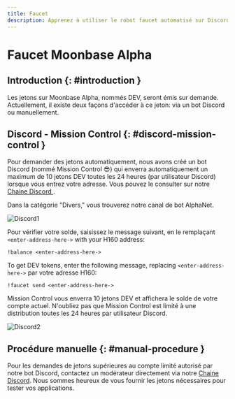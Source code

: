 ```yaml
---
title: Faucet
description: Apprenez à utiliser le robot faucet automatisé sur Discord pour obtenir des jetons de test pour le TestNet Moonbeam, surnommé Moonbase Alpha.
---
```


# Faucet Moonbase Alpha 

## Introduction {: #introduction } 

Les jetons sur Moonbase Alpha, nommés DEV, seront émis sur demande. Actuellement, il existe deux façons d'accéder à ce jeton: via un bot Discord ou manuellement.

## Discord - Mission Control {: #discord-mission-control } 

Pour demander des jetons automatiquement, nous avons créé un bot Discord (nommé Mission Control :sunglasses:) qui enverra automatiquement un maximum de 10 jetons DEV toutes les 24 heures (par utilisateur Discord) lorsque vous entrez votre adresse. Vous pouvez le consulter sur notre [Chaine Discord ](https://discord.gg/PfpUATX).
 
Dans la catégorie "Divers," vous trouverez notre canal de bot AlphaNet. 

![Discord1](/images/builders/get-started/moonbase/discord-1.png)

Pour vérifier votre solde, saisissez le message suivant, en le remplaçant `<enter-address-here->` with your H160 address:

```
!balance <enter-address-here->
```

To get DEV tokens, enter the following message, replacing `<enter-address-here->` par votre adresse H160:
 
```
!faucet send <enter-address-here->
```

Mission Control vous enverra 10 jetons DEV et affichera le solde de votre compte actuel. N'oubliez pas que Mission Control est limité à une distribution toutes les 24 heures par utilisateur Discord.

![Discord2](/images/builders/get-started/moonbase/discord-2.png)

## Procédure manuelle {: #manual-procedure } 

Pour les demandes de jetons supérieures au compte limité autorisé par notre bot Discord, contactez un modérateur directement via notre [Chaine Discord](https://discord.gg/PfpUATX). Nous sommes heureux de vous fournir les jetons nécessaires pour tester vos applications.

